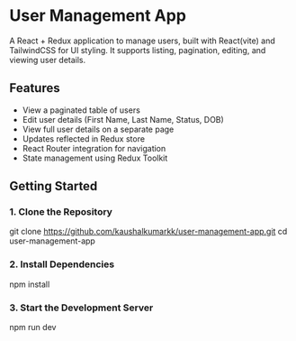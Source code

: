 # User Management App

A React + Redux application to manage users, built with React(vite) and TailwindCSS for UI styling. It supports listing, pagination, editing, and viewing user details.

## Features

- View a paginated table of users
- Edit user details (First Name, Last Name, Status, DOB)
- View full user details on a separate page
- Updates reflected in Redux store
- React Router integration for navigation
- State management using Redux Toolkit

## Getting Started
### 1. Clone the Repository

git clone https://github.com/kaushalkumarkk/user-management-app.git
cd user-management-app

### 2. Install Dependencies
npm install

### 3. Start the Development Server
npm run dev



